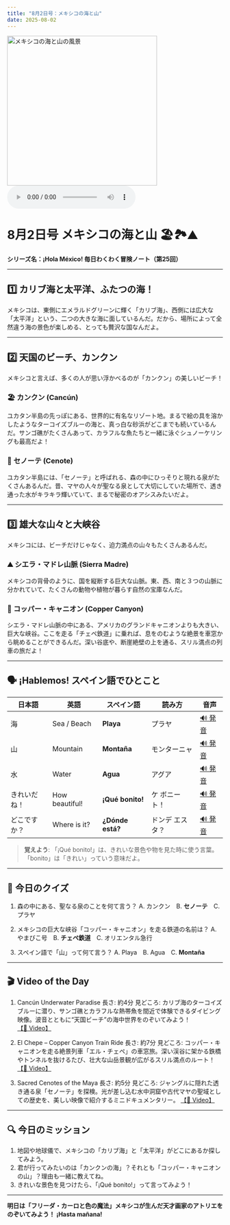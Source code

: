 ```yaml
---
title: "8月2日号：メキシコの海と山"
date: 2025-08-02
---
```


<img src="/mexico-articles/assets/2025-08-02-comic.png" alt="メキシコの海と山の風景" width="350" />

<audio controls>
  <source src="/mexico-articles/assets/2025-08-02-sound.wav" type="audio/wav">
  お使いのブラウザはオーディオ要素をサポートしていません。
</audio>

# 8月2日号 メキシコの海と山 🏖️🏞️⛰️
**シリーズ名：¡Hola México! 毎日わくわく冒険ノート（第25回）**

---

## 1️⃣ カリブ海と太平洋、ふたつの海！

メキシコは、東側にエメラルドグリーンに輝く「カリブ海」、西側には広大な「太平洋」という、二つの大きな海に面しているんだ。だから、場所によって全然違う海の景色が楽しめる、とっても贅沢な国なんだよ。

---

## 2️⃣ 天国のビーチ、カンクン

メキシコと言えば、多くの人が思い浮かべるのが「カンクン」の美しいビーチ！

### 🏖️ **カンクン (Cancún)**
ユカタン半島の先っぽにある、世界的に有名なリゾート地。まるで絵の具を溶かしたようなターコイズブルーの海と、真っ白な砂浜がどこまでも続いているんだ。サンゴ礁がたくさんあって、カラフルな魚たちと一緒に泳ぐシュノーケリングも最高だよ！

### 🌊 **セノーテ (Cenote)**
ユカタン半島には、「セノーテ」と呼ばれる、森の中にひっそりと現れる泉がたくさんあるんだ。昔、マヤの人々が聖なる泉として大切にしていた場所で、透き通った水がキラキラ輝いていて、まるで秘密のオアシスみたいだよ。

---

## 3️⃣ 雄大な山々と大峡谷

メキシコには、ビーチだけじゃなく、迫力満点の山々もたくさんあるんだ。

### ⛰️ **シエラ・マドレ山脈 (Sierra Madre)**
メキシコの背骨のように、国を縦断する巨大な山脈。東、西、南と３つの山脈に分かれていて、たくさんの動物や植物が暮らす自然の宝庫なんだ。

### 🚂 **コッパー・キャニオン (Copper Canyon)**
シエラ・マドレ山脈の中にある、アメリカのグランドキャニオンよりも大きい、巨大な峡谷。ここを走る「チェペ鉄道」に乗れば、息をのむような絶景を車窓から眺めることができるんだ。深い谷底や、断崖絶壁の上を通る、スリル満点の列車の旅だよ！

---

## 🗣️ ¡Hablemos! スペイン語でひとこと

| 日本語 | 英語 | スペイン語 | 読み方 | 音声 |
|---|---|---|---|---|
| 海 | Sea / Beach | **Playa** | プラヤ | [🔊 発音](https://www.spanishdict.com/pronunciation/playa) |
| 山 | Mountain | **Montaña** | モンターニャ | [🔊 発音](https://www.spanishdict.com/pronunciation/monta%C3%B1a) |
| 水 | Water | **Agua** | アグア | [🔊 発音](https://www.spanishdict.com/pronunciation/agua) |
| きれいだね！ | How beautiful! | **¡Qué bonito!** | ケ ボニート！ | [🔊 発音](https://www.spanishdict.com/pronunciation/qu%C3%A9%20bonito) |
| どこですか？ | Where is it? | **¿Dónde está?** | ドンデ エスタ？ | [🔊 発音](https://www.spanishdict.com/pronunciation/%C2%BFd%C3%B3nde%20est%C3%A1%3F) |

> **覚えよう**: 「¡Qué bonito!」は、きれいな景色や物を見た時に使う言葉。「bonito」は「きれい」っていう意味だよ。

---

## 🎲 今日のクイズ

1.  森の中にある、聖なる泉のことを何て言う？
    A. カンクン　B. **セノーテ**　C. プラヤ

2.  メキシコの巨大な峡谷「コッパー・キャニオン」を走る鉄道の名前は？
    A. やまびこ号　B. **チェペ鉄道**　C. オリエンタル急行

3.  スペイン語で「山」って何て言う？
    A. Playa　B. Agua　C. **Montaña**

---

## 🎬 Video of the Day

1. Cancún Underwater Paradise
長さ: 約4分
見どころ: カリブ海のターコイズブルーに潜り、サンゴ礁とカラフルな熱帯魚を間近で体験できるダイビング映像。波音とともに“天国ビーチ”の海中世界をのぞいてみよう！
[【🔗 Video】](https://www.youtube.com/watch?v=i-HOSQW5TYU)


2. El Chepe – Copper Canyon Train Ride
長さ: 約7分
見どころ: コッパー・キャニオンを走る絶景列車「エル・チェペ」の車窓旅。深い渓谷に架かる鉄橋やトンネルを抜けるたび、壮大な山岳景観が広がるスリル満点のルート！
[【🔗 Video】](https://www.youtube.com/watch?v=dZqLbCciN5U)


3. Sacred Cenotes of the Maya
長さ: 約5分
見どころ: ジャングルに隠れた透き通る泉「セノーテ」を探検。光が差し込む水中洞窟や古代マヤの聖域としての歴史を、美しい映像で紹介するミニドキュメンタリー。
[【🔗 Video】](https://www.youtube.com/watch?v=l01coq2-FRc)

---

## 🔍 今日のミッション

1.  地図や地球儀で、メキシコの「カリブ海」と「太平洋」がどこにあるか探してみよう。
2.  君が行ってみたいのは「カンクンの海」？それとも「コッパー・キャニオンの山」？理由も一緒に教えてね。
3.  きれいな景色を見つけたら、「¡Qué bonito!」って言ってみよう！

---

**明日は「フリーダ・カーロと色の魔法」メキシコが生んだ天才画家のアトリエをのぞいてみよう！ ¡Hasta mañana!**
